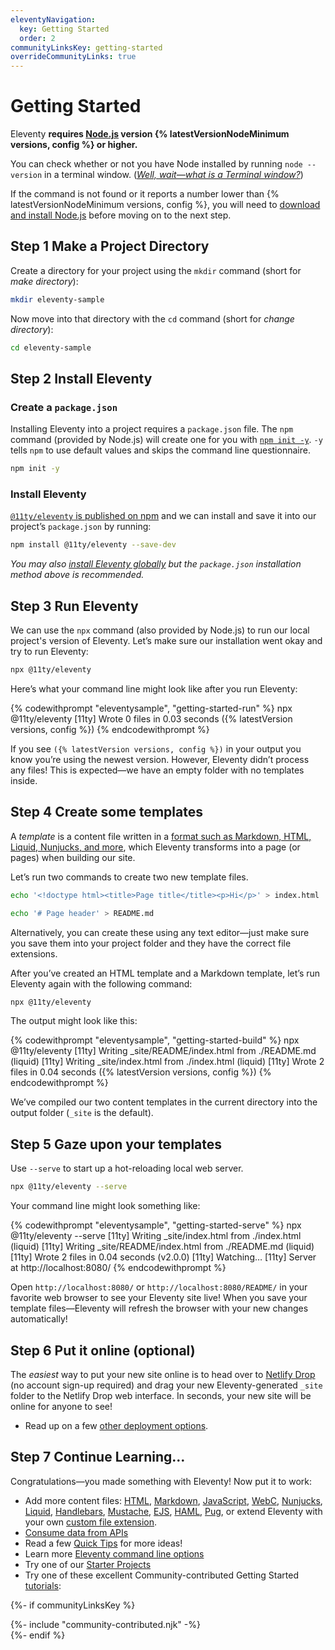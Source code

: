 ```yaml
---
eleventyNavigation:
  key: Getting Started
  order: 2
communityLinksKey: getting-started
overrideCommunityLinks: true
---
```

# Getting Started

Eleventy **requires [Node.js](https://nodejs.org/) version {% latestVersionNodeMinimum versions, config %} or higher.**

You can check whether or not you have Node installed by running `node --version` in a terminal window. ([_Well, wait—what is a Terminal window?_](/docs/terminal-window/))

If the command is not found or it reports a number lower than {% latestVersionNodeMinimum versions, config %}, you will need to [download and install Node.js](https://nodejs.org/en/download/) before moving on to the next step.

## <span class="numberflag"><span class="sr-only">Step</span> 1</span> Make a Project Directory

Create a directory for your project using the `mkdir` command (short for _make directory_):

```bash
mkdir eleventy-sample
```

Now move into that directory with the `cd` command (short for _change directory_):

```bash
cd eleventy-sample
```

## <span class="numberflag"><span class="sr-only">Step</span> 2</span> Install Eleventy

### Create a `package.json`

Installing Eleventy into a project requires a `package.json` file. The `npm` command (provided by Node.js) will create one for you with [`npm init -y`](https://docs.npmjs.com/cli/init). `-y` tells `npm` to use default values and skips the command line questionnaire.

```bash
npm init -y
```

### Install Eleventy

[`@11ty/eleventy` is published on npm](https://www.npmjs.com/package/@11ty/eleventy) and we can install and save it into our project’s `package.json` by running:

```bash
npm install @11ty/eleventy --save-dev
```

_You may also [install Eleventy globally](/docs/global-installation/) but the `package.json` installation method above is recommended._

## <span class="numberflag"><span class="sr-only">Step</span> 3</span> Run Eleventy

We can use the `npx` command (also provided by Node.js) to run our local project's version of Eleventy. Let’s make sure our installation went okay and try to run Eleventy:

```bash
npx @11ty/eleventy
```

Here’s what your command line might look like after you run Eleventy:

<style>
#getting-started-run .highlight-line:last-child,
#getting-started-run .highlight-line:last-child * {
  color: #0dbc79 !important;
}
</style>

{% codewithprompt "eleventysample", "getting-started-run" %}
npx @11ty/eleventy
[11ty] Wrote 0 files in 0.03 seconds ({% latestVersion versions, config %})
{% endcodewithprompt %}

If you see `({% latestVersion versions, config %})` in your output you know you’re using the newest version. However, Eleventy didn’t process any files! This is expected—we have an empty folder with no templates inside.

## <span class="numberflag"><span class="sr-only">Step</span> 4</span> Create some templates

A <dfn>template</dfn> is a content file written in a [format such as Markdown, HTML, Liquid, Nunjucks, and more](/docs/languages/), which Eleventy transforms into a page (or pages) when building our site.

Let’s run two commands to create two new template files.

```bash
echo '<!doctype html><title>Page title</title><p>Hi</p>' > index.html
```

```bash
echo '# Page header' > README.md
```

Alternatively, you can create these using any text editor—just make sure you save them into your project folder and they have the correct file extensions.

After you’ve created an HTML template and a Markdown template, let’s run Eleventy again with the following command:

```bash
npx @11ty/eleventy
```

The output might look like this:

<style>
#getting-started-build .highlight-line:last-child,
#getting-started-build .highlight-line:last-child * {
  color: #0dbc79 !important;
}
</style>

{% codewithprompt "eleventysample", "getting-started-build" %}
npx @11ty/eleventy
[11ty] Writing _site/README/index.html from ./README.md (liquid)
[11ty] Writing _site/index.html from ./index.html (liquid)
[11ty] Wrote 2 files in 0.04 seconds ({% latestVersion versions, config %})
{% endcodewithprompt %}

We’ve compiled our two content templates in the current directory into the output folder (`_site` is the default).

## <span class="numberflag"><span class="sr-only">Step</span> 5</span> Gaze upon your templates

Use `--serve` to start up a hot-reloading local web server.

```bash
npx @11ty/eleventy --serve
```

Your command line might look something like:

<style>
#getting-started-serve .highlight-line:first-child + br + .highlight-line + br + .highlight-line + br + .highlight-line,
#getting-started-serve .highlight-line:first-child + br + .highlight-line + br + .highlight-line + br + .highlight-line * {
  color: #0dbc79 !important;
}
#getting-started-serve .highlight-line:first-child + br + .highlight-line + br + .highlight-line + br + .highlight-line + br + .highlight-line + br + .highlight-line,
#getting-started-serve .highlight-line:first-child + br + .highlight-line + br + .highlight-line + br + .highlight-line + br + .highlight-line + br + .highlight-line * {
  color: #4c8bcf !important;
}
</style>

{% codewithprompt "eleventysample", "getting-started-serve" %}
npx @11ty/eleventy --serve
[11ty] Writing _site/index.html from ./index.html (liquid)
[11ty] Writing _site/README/index.html from ./README.md (liquid)
[11ty] Wrote 2 files in 0.04 seconds (v2.0.0)
[11ty] Watching…
[11ty] Server at http://localhost:8080/
{% endcodewithprompt %}

Open `http://localhost:8080/` or `http://localhost:8080/README/` in your favorite web browser to see your Eleventy site live! When you save your template files—Eleventy will refresh the browser with your new changes automatically!

## <span class="numberflag"><span class="sr-only">Step</span> 6</span> Put it online (optional)

The _easiest_ way to put your new site online is to head over to [Netlify Drop](https://app.netlify.com/drop) (no account sign-up required) and drag your new Eleventy-generated `_site` folder to the Netlify Drop web interface. In seconds, your new site will be online for anyone to see!

* Read up on a few [other deployment options](/docs/deployment/).

## <span class="numberflag"><span class="sr-only">Step</span> 7</span> Continue Learning…

Congratulations—you made something with Eleventy! Now put it to work:

* Add more content files: [HTML](/docs/languages/html/), [Markdown](/docs/languages/markdown/), [JavaScript](/docs/languages/javascript/), [WebC](/docs/languages/webc/), [Nunjucks](/docs/languages/nunjucks/), [Liquid](/docs/languages/liquid/), [Handlebars](/docs/languages/handlebars/), [Mustache](/docs/languages/mustache/), [EJS](/docs/languages/ejs/), [HAML](/docs/languages/haml/), [Pug](/docs/languages/pug/), or extend Eleventy with your own [custom file extension](/docs/languages/custom/).
* [Consume data from APIs](/docs/data-js/)
* Read a few [Quick Tips](/docs/quicktips/) for more ideas!
* Learn more [Eleventy command line options](/docs/usage/)
* Try one of our [Starter Projects](/docs/starter/)
* Try one of these excellent Community-contributed Getting Started [tutorials](/docs/tutorials/):

{%- if communityLinksKey %}
<div class="elv-community" id="community-resources">
  {%- include "community-contributed.njk" -%}
</div>
{%- endif %}